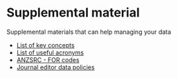 # Supplemental material 

Supplemental materials that can help managing your data

* [List of key concepts](concepts.md)    
* [List of useful acronyms](acronyms.md)    
* [ANZSRC - FOR codes](forcodes.md)
* [Journal editor data policies](journals.md)
    
